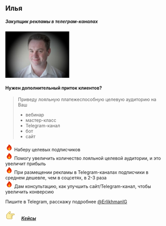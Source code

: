 ## Илья
##### Закупщик рекламы в телеграм-каналах
![Alt Text](./photo1.jpg "Илья")

#### Нужен дополнительный приток клиентов?

>Приведу лояльную платежеспособную целевую аудиторию 
>на Ваш
>* вебинар
>*  мастер-класс
>* Telegram-канал
>* бот
>* сайт
>

![logo](Pictures/icons8-fire-24.png) Наберу целевых подписчиков  
![logo](Pictures/icons8-fire-24.png) Помогу увеличить количество лояльной целевой аудитории, и это увеличит прибыль  
![logo](Pictures/icons8-fire-24.png) При размещении рекламы в Telegram-каналах подписчики в среднем дешевле, чем в соцсетях, в 2-3 раза  
![logo](Pictures/icons8-fire-24.png) Дам консультацию, как улучшить сайт/Telegram-канал, чтобы увеличить конверсию  

Пишите в Telegram, расскажу подробнее [@ErlikhmanIG](https://t.me/ErlikhmanIG)

##### ![logo](Pictures/hand-right-30.png)&nbsp; &nbsp;&nbsp; &nbsp;[Кейсы](./Cases.md)
